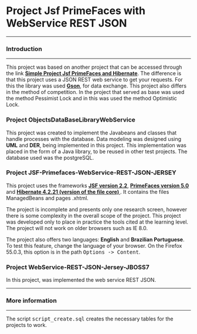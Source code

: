 **Project Jsf PrimeFaces with WebService REST JSON**
===================
------
### Introduction
-----
This project was based on another project that can be accessed through the link <b>[Simple Project Jsf PrimeFaces and Hibernate](https://github.com/MaiconMessias/Jsf-PrimeFaces-Hibernate-Simple-CRUD)</b>. 
The difference is that this project uses a JSON REST web service to get your requests. For this the library was used <b>[Gson](https://mvnrepository.com/artifact/com.google.code.gson/gson)</b>, for data exchange. 
This project also differs in the method of competition. In the project that served as base was used the method Pessimist Lock and in this was used the method Optimistic Lock.

### **Project ObjectsDataBaseLibraryWebService**
<p>This project was created to implement the Javabeans and classes that handle processes with the database.
  Data modeling was designed using <b>UML</b> and <b>DER</b>, being implemented in this project. This implementation was
placed in the form of a Java library, to be reused in other test projects. The database used was the postgreSQL.</p>

### **Project JSF-Primefaces-WebService-REST-JSON-JERSEY**
This project uses the frameworks <b>[JSF version 2.2](https://docs.oracle.com/cd/E13224_01/wlw/docs103/guide/webapplications/jsf/jsf-app-tutorial/Introduction.html)</b>, <b>[PrimeFaces version 5.0](https://www.primefaces.org/)</b> and <b>[Hibernate 4.2.21 (version of the file core) ](http://hibernate.org/)</b>. It contains the files ManagedBeans and pages .xhtml.
<p>The project is incomplete and presents only one research screen, however there is some complexity in the overall scope of the project. This project was developed only to place
in practice the tools cited at the learning level. The project will not work on older browsers such as IE 8.0.</p>
<p> The project also offers two languages: <b>English</b> and <b>Brazilian Portuguese</b>. To test this feature, change the language of your browser. On the Firefox 55.0.3, this option is in the path <kbd>Options -> Content</kbd>.</p>

### **Project WebService-REST-JSON-Jersey-JBOSS7**
In this project, was implemented the web service REST JSON.

------
### More information
-----

The script <kbd>script_create.sql</kbd> creates the necessary tables for the projects to work.